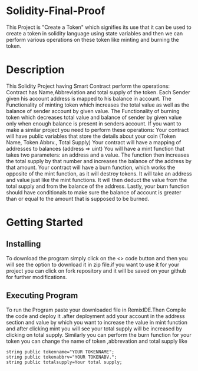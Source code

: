 # Solidity-Final-Proof
This Project is "Create a Token" which signifies its use that it can be used to create a token in solidity language using state variables and then we can perform various operations on these token like minting and burning the token.
# Description
This Solidity Project having Smart Contract perform the operations:
Contract has Name,Abbreviation and total supply of the token.
Each Sender given his account address is mapped to his balance in account.
The Functionality of minting token which increases the total value as well as the balance of sender account by given value.
The Functionality of burning token which decreases total value and balance of sender by given value only when enough balance is present in senders account.
If you want to make a similar project you need to perform these operations:
Your contract will have public variables that store the details about your coin (Token Name, Token Abbrv., Total Supply)
Your contract will have a mapping of addresses to balances (address => uint)
You will have a mint function that takes two parameters: an address and a value. The function then increases the total supply by that number and increases the balance of the address by that amount.
Your contract will have a burn function, which works the opposite of the mint function, as it will destroy tokens. It will take an address and value just like the mint functions. It will then deduct the value from the total supply and from the balance of the address.
Lastly, your burn function should have conditionals to make sure the balance of account is greater than or equal to the amount that is supposed to be burned.


# Getting Started
## Installing
To download the program simply click on the <> code button and then you will see the option to download it in zip file.if you want to use it for your project you can click on fork repository and it will be saved on your github for further modifications.
## Executing Program
To run the Program paste your downloaded file in RemixIDE.Then Compile the code and deploy it .after deployment add your account in the address section and value by which you want to increase the value in mint function and after clicking mint you will see your total supply will be increased by clicking on total supply.
Similarly you can perform the burn function for your token you can change the name of token ,abbrevation and total supply like
```
string public tokenname="YOUR TOKENNAME";
string public tokenabbrv="YOUR TOKENABV.";
string public totalsupply=Your total supply;
```
